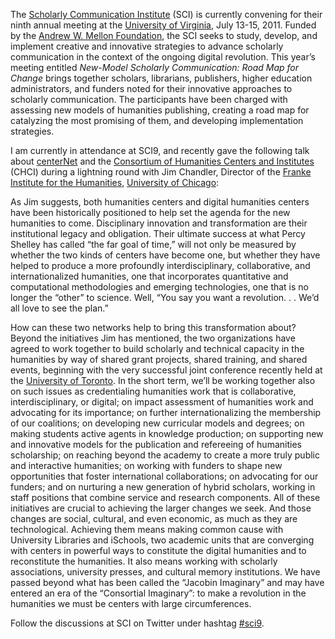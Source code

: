 The [Scholarly Communication Institute](http://uvasci.org/about-sci/) (SCI) is currently convening for their ninth annual meeting at the [University of Virginia](http://www.virginia.edu/), July 13-15, 2011. Funded by the [Andrew W. Mellon Foundation](http://www.mellon.org/), the SCI seeks to study, develop, and implement creative and innovative strategies to advance scholarly communication in the context of the ongoing digital revolution. This year’s meeting entitled _New-Model Scholarly Communication: Road Map for Change_ brings together scholars, librarians, publishers, higher education administrators, and funders noted for their innovative approaches to scholarly communication. The participants have been charged with assessing new models of humanities publishing, creating a road map for catalyzing the most promising of them, and developing implementation strategies.

I am currently in attendance at SCI9, and recently gave the following talk about [centerNet](http://digitalhumanities.org/centernet/) and the [Consortium of Humanities Centers and Institutes](http://chcinetwork.org/) (CHCI) during a lightning round with Jim Chandler, Director of the [Franke Institute for the Humanities](http://franke.uchicago.edu/), [University of Chicago](http://www.uchicago.edu):

As Jim suggests, both humanities centers and digital humanities centers have been historically positioned to help set the agenda for the new humanities to come. Disciplinary innovation and transformation are their institutional legacy and obligation. Their ultimate success at what Percy Shelley has called “the far goal of time,” will not only be measured by whether the two kinds of centers have become one, but whether they have helped to produce a more profoundly interdisciplinary, collaborative, and internationalized humanities, one that incorporates quantitative and computational methodologies and emerging technologies, one that is no longer the “other” to science. Well, “You say you want a revolution. . . We’d all love to see the plan.”

How can these two networks help to bring this transformation about? Beyond the initiatives Jim has mentioned, the two organizations have agreed to work together to build scholarly and technical capacity in the humanities by way of shared grant projects, shared training, and shared events, beginning with the very successful joint conference recently held at the [University of Toronto](http://www.utoronto.ca). In the short term, we’ll be working together also on such issues as credentialing humanities work that is collaborative, interdisciplinary, or digital; on impact assessment of humanities work and advocating for its importance; on further internationalizing the membership of our coalitions; on developing new curricular models and degrees; on making students active agents in knowledge production; on supporting new and innovative models for the publication and refereeing of humanities scholarship; on reaching beyond the academy to create a more truly public and interactive humanities; on working with funders to shape new opportunities that foster international collaborations; on advocating for our funders; and on nurturing a new generation of hybrid scholars, working in staff positions that combine service and research components. All of these initiatives are crucial to achieving the larger changes we seek. And those changes are social, cultural, and even economic, as much as they are technological. Achieving them means making common cause with University Libraries and iSchools, two academic units that are converging with centers in powerful ways to constitute the digital humanities and to reconstitute the humanities. It also means working with scholarly associations, university presses, and cultural memory institutions. We have passed beyond what has been called the “Jacobin Imaginary” and may have entered an era of the “Consortial Imaginary”: to make a revolution in the humanities we must be centers with large circumferences.

Follow the discussions at SCI on Twitter under hashtag [#sci9](http://twitter.com/#!/search?q=%23sci9).